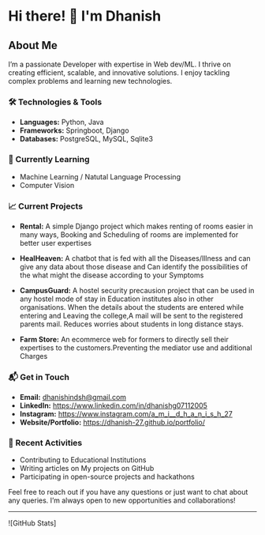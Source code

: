 # Hi there! 👋 I'm Dhanish

## About Me

I’m a passionate Developer with expertise in Web dev/ML. I thrive on creating efficient, scalable, and innovative solutions. I enjoy tackling complex problems and learning new technologies.

### 🛠️ Technologies & Tools

- **Languages:** Python, Java
- **Frameworks:** Springboot, Django
- **Databases:** PostgreSQL, MySQL, Sqlite3

### 🌱 Currently Learning

- Machine Learning  /  Natutal Language Processing
- Computer Vision

### 📈 Current Projects

- **Rental:** A simple Django project which makes renting of rooms easier in many ways, Booking and Scheduling of rooms are implemented for better user expertises

- **HealHeaven:** A chatbot that is fed with all the Diseases/Illness and can give any data about those disease and Can identify the possibilities of the what might the disease according to your Symptoms
  
- **CampusGuard:** A hostel security precausion project that can be used in any hostel mode of stay in Education institutes also in other organisations. When the details about the students are entered while entering and Leaving the college,A mail will be sent to the registered parents mail. Reduces worries about students in long distance stays.

- **Farm Store:** An ecommerce web for formers to directly sell their expertises to the customers.Preventing the mediator use and additional Charges


### 📬 Get in Touch

- **Email:**             dhanishindsh@gmail.com
- **LinkedIn:**          https://www.linkedin.com/in/dhanishg07112005
- **Instagram:**         https://www.instagram.com/a_m_i__d_h_a_n_i_s_h_27
- **Website/Portfolio:** https://dhanish-27.github.io/portfolio/

### 🔧 Recent Activities

- Contributing to Educational Institutions
- Writing articles on My projects on GitHub
- Participating in open-source projects and hackathons

Feel free to reach out if you have any questions or just want to chat about any queries. I’m always open to new opportunities and collaborations!

---

![GitHub Stats]
